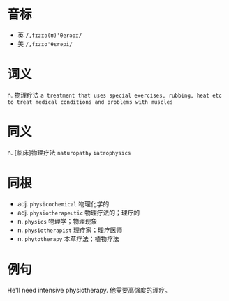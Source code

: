 # 音标

- 英 `/,fɪzɪə(ʊ)'θerəpɪ/`
- 美 `/,fɪzɪo'θɛrəpi/`

# 词义

n. 物理疗法
`a treatment that uses special exercises, rubbing, heat etc to treat medical conditions and problems with muscles`

# 同义

n. [临床]物理疗法
`naturopathy` `iatrophysics`

# 同根

- adj. `physicochemical` 物理化学的
- adj. `physiotherapeutic` 物理疗法的；理疗的
- n. `physics` 物理学；物理现象
- n. `physiotherapist` 理疗家；理疗医师
- n. `phytotherapy` 本草疗法；植物疗法

# 例句

He'll need intensive physiotherapy.
他需要高强度的理疗。


